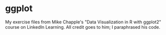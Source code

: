 # ggplot
My exercise files from Mike Chapple's "Data Visualization in R with ggplot2" course on LinkedIn Learning. All credit goes to him; I paraphrased his code.
